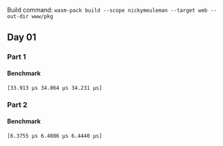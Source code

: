 Build command:
`wasm-pack build --scope nickymeuleman --target web --out-dir www/pkg`

## Day 01

### Part 1

#### Benchmark

```
[33.913 µs 34.064 µs 34.231 µs] 
```

### Part 2

#### Benchmark

```
[6.3755 µs 6.4086 µs 6.4440 µs]
```